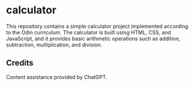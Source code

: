 # calculator
This repository contains a simple calculator project implemented according to the Odin curriculum. The calculator is built using HTML, CSS, and JavaScript, and it provides basic arithmetic operations such as addition, subtraction, multiplication, and division.

## Credits
Content assistance provided by ChatGPT.
